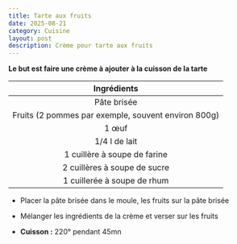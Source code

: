 ```yaml
---
title: Tarte aux fruits
date: 2025-08-21
category: Cuisine
layout: post
description: Crème pour tarte aux fruits
---
```


**Le but est faire une crème à ajouter à la cuisson de la tarte**


|                     Ingrédients                     |
| :-------------------------------------------------: |
|                     Pâte brisée                     |
| Fruits (2 pommes par exemple, souvent environ 800g) |
|                        1 œuf                        |
|                    1/4 l de lait                    |
|            1 cuillère à soupe de farine             |
|            2 cuillères à soupe de sucre             |
|             1 cuillerée à soupe de rhum             |

- Placer la pâte brisée dans le moule, les fruits sur la pâte brisée

- Mélanger les ingrédients de la crème et verser sur les fruits


- **Cuisson :** 220° pendant 45mn
